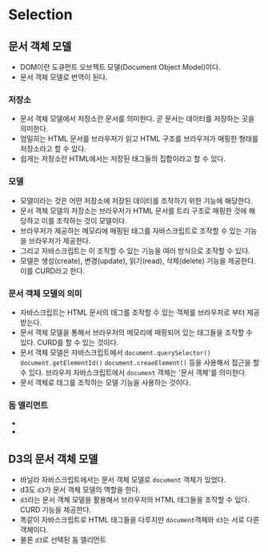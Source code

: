 # Selection

## 문서 객체 모델
- DOM이란 도큐먼트 오브젝트 모델(Document Object Model)이다.
- 문서 객체 모델로 번역이 된다.

### 저장소
- 문서 객체 모델에서 저장소란 문서를 의미한다. 곧 문서는 데이터를 저장하는 곳을 의미한다.
- 엄밀히는 HTML 문서를 브라우저가 읽고 HTML 구조를 브라우저가 매핑한 형태를 저장소라고 할 수 있다.
- 쉽게는 저장소란 HTML에서는 저장된 태그들의 집합이라고 할 수 있다.

### 모델
- 모델이라는 것은 어떤 저장소에 저장된 데이터를 조작하기 위한 기능에 해당한다.
- 문서 객체 모델의 저장소는 브라우저가 HTML 문서를 트리 구조로 매핑한 것에 해당하고 이를 조작하는 것이 모델이다.
- 브라우저가 제공하는 메모리에 매핑된 태그를 자바스크립트로 조작할 수 있는 기능을 브라우저가 제공한다.
- 그리고 자바스크립트는 이 조작할 수 있는 기능을 여러 방식으로 조작할 수 있다.
- 모델은 생성(create), 변경(update), 읽기(read), 삭제(delete) 기능을 제공한다. 이를 CURD라고 한다.

### 문서 객체 모델의 의미
- 자바스크립트는 HTML 문서의 태그를 조작할 수 있는 객체를 브라우저로 부터 제공 받는다.
- 문서 객체 모델을 통해서 브라우저의 메모리에 매핑되어 있는 태그들을 조작할 수 있다. CURD를 할 수 있는 것이다.
- 문서 객체 모델은 자바스크립트에서 `document.querySelector()` `document.getElementId()` `document.creaeElement()` 등을 사용해서 접근을 할 수 있다. 브라우저 자바스크립트에서 `document` 객체는 '문서 객체'를 의미한다.
- 문서 객체로 태그를 조작하는 모델 기능을 사용하는 것이다.


### 돔 엘리먼트
-
- 

## D3의 문서 객체 모델
- 바닐라 자바스크립트에서는 문서 객체 모델로 `document` 객체가 있었다.
- d3도 `d3`가 문서 객체 모델의 역할을 한다.
- `d3`라는 문서 객체 모델을 활용해서 브라우저의 HTML 태그들을 조작할 수 있다. CURD 기능을 제공한다.
- 똑같이 자바스크립트로 HTML 태그들을 다루지만 `document`객체와 `d3`는 서로 다른 객체이다.
- 물론 `d3`로 선택된 돔 엘리먼트
